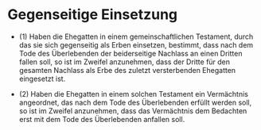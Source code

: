 # Gegenseitige Einsetzung

- (1) Haben die Ehegatten in einem gemeinschaftlichen Testament, durch das sie sich gegenseitig als Erben einsetzen, bestimmt, dass nach dem Tode des Überlebenden der beiderseitige Nachlass an einen Dritten fallen soll, so ist im Zweifel anzunehmen, dass der Dritte für den gesamten Nachlass als Erbe des zuletzt versterbenden Ehegatten eingesetzt ist.

- (2) Haben die Ehegatten in einem solchen Testament ein Vermächtnis angeordnet, das nach dem Tode des Überlebenden erfüllt werden soll, so ist im Zweifel anzunehmen, dass das Vermächtnis dem Bedachten erst mit dem Tode des Überlebenden anfallen soll.

